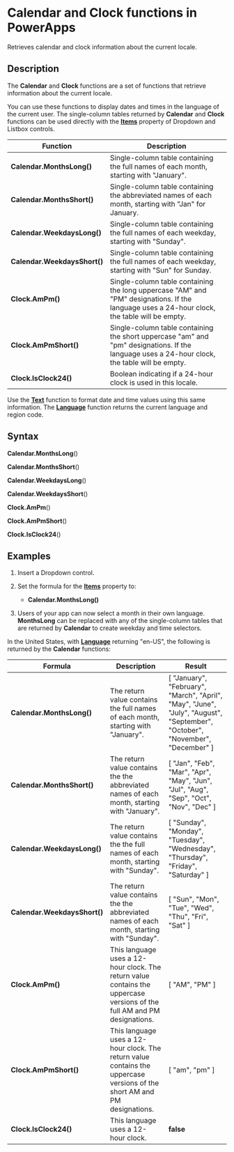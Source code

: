 <properties
	pageTitle="PowerApps: Calendar and Clock functions"
	description="Reference information for the Calendar and Clock functions in PowerApps, including syntax and examples"
	services=""
	suite="powerapps"
	documentationCenter="na"
	authors="gregli-msft"
	manager="dwrede"
	editor=""
	tags=""/>

<tags
   ms.service="powerapps"
   ms.devlang="na"
   ms.topic="article"
   ms.tgt_pltfrm="na"
   ms.workload="na"
   ms.date="11/07/2015"
   ms.author="gregli"/>

# Calendar and Clock functions in PowerApps #

Retrieves calendar and clock information about the current locale.

## Description ##

The **Calendar** and **Clock** functions are a set of functions that retrieve information about the current locale.

You can use these functions to display dates and times in the language of the current user.  The single-column tables returned by **Calendar** and **Clock** functions can be used directly with the **[Items](../properties/properties-core.md)** property of Dropdown and Listbox controls.

| Function | Description |
|----------|-------------|
| **Calendar.MonthsLong()** | Single-column table containing the full names of each month, starting with "January".    |
| **Calendar.MonthsShort()** | Single-column table containing the abbreviated names of each month, starting with "Jan" for January.   |
| **Calendar.WeekdaysLong()** | Single-column table containing the full names of each weekday, starting with "Sunday". |
| **Calendar.WeekdaysShort()** | Single-column table containing the full names of each weekday, starting with "Sun" for Sunday.  |
| **Clock.AmPm()** | Single-column table containing the long uppercase "AM" and "PM" designations.  If the language uses a 24-hour clock, the table will be empty. |
| **Clock.AmPmShort()** | Single-column table containing the short uppercase "am" and "pm" designations.  If the language uses a 24-hour clock, the table will be empty. |
| **Clock.IsClock24()** | Boolean indicating if a 24-hour clock is used in this locale. |

Use the **[Text](function-text.md)** function to format date and time values using this same information.  The **[Language](function-language.md)** function returns the current language and region code.

## Syntax ##

**Calendar.MonthsLong**()

**Calendar.MonthsShort**()

**Calendar.WeekdaysLong**()

**Calendar.WeekdaysShort**()

**Clock.AmPm**()

**Clock.AmPmShort**()

**Clock.IsClock24**()

## Examples ##

1. Insert a Dropdown control.

2. Set the formula for the **[Items](../properties/properties-core.md)** property to:

	- **Calendar.MonthsLong()**

3. Users of your app can now select a month in their own language.  **MonthsLong** can be replaced with any of the single-column tables that are returned by **Calendar** to create weekday and time selectors.

In the United States, with **[Language](function-language.md)** returning "en-US", the following is returned by the **Calendar** functions:

| Formula | Description | Result |
|---------|-------------|--------|
| **Calendar.MonthsLong()** | The return value contains the full names of each month, starting with "January".  | [ "January", "February", "March", "April", "May", "June", "July", "August", "September", "October", "November", "December" ] |
| **Calendar.MonthsShort()** | The return value contains the the abbreviated names of each month, starting with "January".    | [ "Jan", "Feb", "Mar", "Apr", "May", "Jun", "Jul", "Aug", "Sep", "Oct", "Nov", "Dec" ] |
| **Calendar.WeekdaysLong()** | The return value contains the the full names of each month, starting with "Sunday".   | [ "Sunday", "Monday", "Tuesday", "Wednesday", "Thursday", "Friday", "Saturday" ] |
| **Calendar.WeekdaysShort()** | The return value contains the the abbreviated names of each month, starting with "Sunday".  | [ "Sun", "Mon", "Tue", "Wed", "Thu", "Fri", "Sat" ] |
| **Clock.AmPm()** | This language uses a 12-hour clock.  The return value contains the uppercase versions of the full AM and PM designations.  | [ "AM", "PM" ] |
| **Clock.AmPmShort()** | This language uses a 12-hour clock.  The return value contains the uppercase versions of the short AM and PM designations. | [ "am", "pm" ] |
| **Clock.IsClock24()** | This language uses a 12-hour clock.  | **false** |






